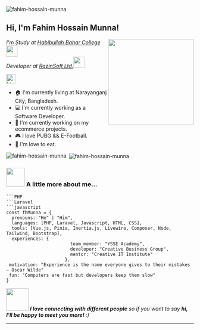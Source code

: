 
<p align="left"> <img src="https://komarev.com/ghpvc/?username=fahim-hossain-munna&label=Profile%20views&color=0e75b6&style=flat" alt="fahim-hossain-munna" /> </p>

<h2> Hi, I'm Fahim Hossain Munna!</h2>
<img align='right' src="https://i.ibb.co/g9SDyGs/profile-pic-1.png" width="230">
<p><em>I'm Study at <a href="https://hbuc.edu.bd/">Habibullah Bahar College</a><img src="https://media.giphy.com/media/fYSnHlufseco8Fh93Z/giphy.gif" width="30"></br>Developer at <a href="https://razinsoft.com/">RazinSoft Ltd.</a><img src="https://media.giphy.com/media/WUlplcMpOCEmTGBtBW/giphy.gif" width="30"> 
</em></p>

[<img src="https://img.shields.io/badge/LinkedIn-282C34?logo=linkedin&logoColor=0077B5" alt="LinkedIn logo" title="LinkedIn" height="25" />](https://www.linkedin.com/in/fahim-hossain-munna-004a81219/)

- :house: I'm currently living at Narayanganj City, Bangladesh.
- :computer: I'm currently working as a Software Developer.
- :dart: I'm currently working on my ecommerce projects.
- :video_game: I love PUBG && E-Football.
- :cut_of_meat: I'm love to eat.

<p><img align="left" src="https://github-readme-stats.vercel.app/api/top-langs?username=fahim-hossain-munna&show_icons=true&locale=en&layout=compact" alt="fahim-hossain-munna" /></p>

<p>&nbsp;<img align="center" src="https://github-readme-stats.vercel.app/api?username=fahim-hossain-munna&show_icons=true&locale=en" alt="fahim-hossain-munna" /></p>



### <img src="https://media.giphy.com/media/VgCDAzcKvsR6OM0uWg/giphy.gif" width="50"> A little more about me...  
```baaddei
```PHP
```Laravel
```javascript
const fhMunna = {
  pronouns: "He" | "Him",
  languages: [PHP, Laravel, Javascript, HTML, CSS],
  tools: [Vue.js, Pinia, Inertia.js, Livewire, Composer, Node, Tailwind, Bootstrap],
  experiences: {
                        team_member: "YSSE Academy",
                        developer: "Creative Business Group",
                        mentor: "Creative IT Institute"
                      },
 motivation: "Experience is the name everyone gives to their mistakes – Oscar Wilde"
 fun: "Computers are fast but developers keep them slow"
}
```

<img src="https://media.giphy.com/media/LnQjpWaON8nhr21vNW/giphy.gif" width="60"> <em><b>I love connecting with different people</b> so if you want to say <b>hi, I'll be happy to meet you more!</b> :)</em>

---
